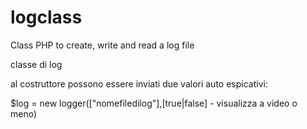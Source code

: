 # logclass
Class PHP to create, write and read a log file


classe di log

al costruttore possono essere inviati due valori auto espicativi:

$log = new logger(["nomefiledilog"],[true|false] - visualizza a video o meno)
